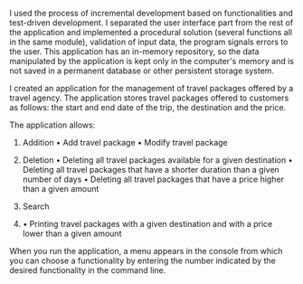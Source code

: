 I used the process of incremental development based on functionalities and test-driven development. I separated the user interface part from the rest of the application and implemented a procedural solution (several functions all in the same module), validation of input data, the program signals errors to the user. This application has an in-memory repository, so the data manipulated by the application is kept
only in the computer's memory and is not saved in a permanent database or other persistent storage system.

I created an application for the management of travel packages offered by a travel agency. The application stores travel packages offered to customers as follows: the start and end date of the trip, the
destination and the price.

The application allows:

   1. Addition
      • Add travel package
      • Modify travel package

   3. Deletion
      • Deleting all travel packages available for a given destination
      • Deleting all travel packages that have a shorter duration than a given number of days
      • Deleting all travel packages that have a price higher than a given amount

   5. Search
   6. • Printing travel packages with a given destination and with a price lower than a given amount

When you run the application, a menu appears in the console from which you can choose a functionality by entering the number indicated by the desired functionality in the command line.
